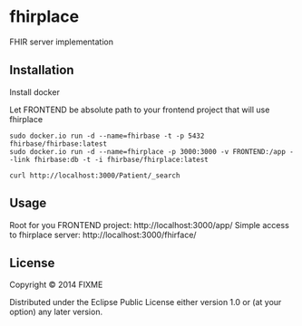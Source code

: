 # fhirplace

FHIR server implementation

## Installation

Install docker

Let FRONTEND be absolute path to your frontend project that will use fhirplace

```
sudo docker.io run -d --name=fhirbase -t -p 5432 fhirbase/fhirbase:latest
sudo docker.io run -d --name=fhirplace -p 3000:3000 -v FRONTEND:/app --link fhirbase:db -t -i fhirbase/fhirplace:latest

curl http://localhost:3000/Patient/_search

```

## Usage

Root for you FRONTEND project: http://localhost:3000/app/
Simple access to fhirplace server: http://localhost:3000/fhirface/

## License

Copyright © 2014 FIXME

Distributed under the Eclipse Public License either version 1.0 or (at
your option) any later version.

